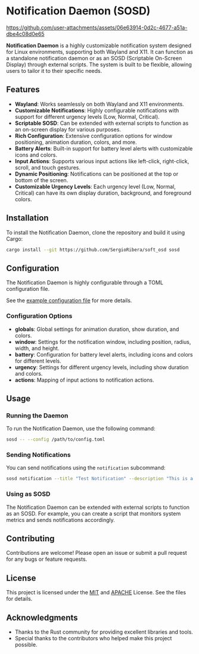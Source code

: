 # Notification Daemon (SOSD)

https://github.com/user-attachments/assets/06e63914-0d2c-4677-a51a-dbe4c08d0e65

**Notification Daemon** is a highly customizable notification system designed for Linux environments, supporting both Wayland and X11. It can function as a standalone notification daemon or as an SOSD (Scriptable On-Screen Display) through external scripts. The system is built to be flexible, allowing users to tailor it to their specific needs.

## Features

- **Wayland**: Works seamlessly on both Wayland and X11 environments.
- **Customizable Notifications**: Highly configurable notifications with support for different urgency levels (Low, Normal, Critical).
- **Scriptable SOSD**: Can be extended with external scripts to function as an on-screen display for various purposes.
- **Rich Configuration**: Extensive configuration options for window positioning, animation duration, colors, and more.
- **Battery Alerts**: Built-in support for battery level alerts with customizable icons and colors.
- **Input Actions**: Supports various input actions like left-click, right-click, scroll, and touch gestures.
- **Dynamic Positioning**: Notifications can be positioned at the top or bottom of the screen.
- **Customizable Urgency Levels**: Each urgency level (Low, Normal, Critical) can have its own display duration, background, and foreground colors.

## Installation

To install the Notification Daemon, clone the repository and build it using Cargo:

```bash
cargo install --git https://github.com/SergioRibera/soft_osd sosd
```

## Configuration

The Notification Daemon is highly configurable through a TOML configuration file.

See the [example configuration file](./sosd.example.toml) for more details.

### Configuration Options

- **globals**: Global settings for animation duration, show duration, and colors.
- **window**: Settings for the notification window, including position, radius, width, and height.
- **battery**: Configuration for battery level alerts, including icons and colors for different levels.
- **urgency**: Settings for different urgency levels, including show duration and colors.
- **actions**: Mapping of input actions to notification actions.

## Usage

### Running the Daemon

To run the Notification Daemon, use the following command:

```bash
sosd -- --config /path/to/config.toml
```

### Sending Notifications

You can send notifications using the `notification` subcommand:

```bash
sosd notification --title "Test Notification" --description "This is a test notification" --urgency Normal
```

### Using as SOSD

The Notification Daemon can be extended with external scripts to function as an SOSD. For example, you can create a script that monitors system metrics and sends notifications accordingly.

## Contributing

Contributions are welcome! Please open an issue or submit a pull request for any bugs or feature requests.

## License

This project is licensed under the [MIT](./LICENSE-MIT) and [APACHE](./LICENSE-APACHE) License. See the files for details.

## Acknowledgments

- Thanks to the Rust community for providing excellent libraries and tools.
- Special thanks to the contributors who helped make this project possible.
